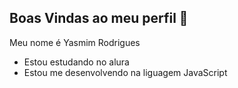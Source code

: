 ## Boas Vindas ao meu perfil 🖤

Meu nome é Yasmim Rodrigues 
 
- Estou estudando no alura
- Estou me desenvolvendo na liguagem JavaScript
